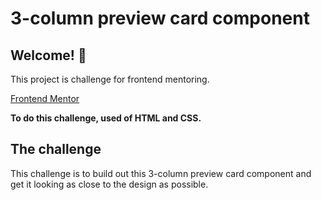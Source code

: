 # 3-column preview card component

## Welcome! 👋

This project is challenge for frontend mentoring.

[Frontend Mentor](https://devedoping.ir/)

**To do this challenge, used of HTML and CSS.**

## The challenge

This challenge is to build out this 3-column preview card component and get it looking as close to the design as possible.